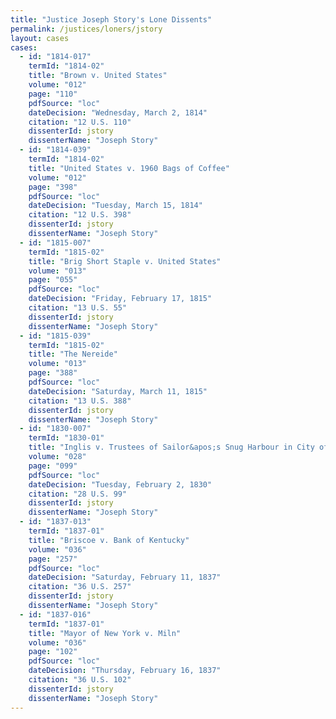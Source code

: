 ```yaml
---
title: "Justice Joseph Story's Lone Dissents"
permalink: /justices/loners/jstory
layout: cases
cases:
  - id: "1814-017"
    termId: "1814-02"
    title: "Brown v. United States"
    volume: "012"
    page: "110"
    pdfSource: "loc"
    dateDecision: "Wednesday, March 2, 1814"
    citation: "12 U.S. 110"
    dissenterId: jstory
    dissenterName: "Joseph Story"
  - id: "1814-039"
    termId: "1814-02"
    title: "United States v. 1960 Bags of Coffee"
    volume: "012"
    page: "398"
    pdfSource: "loc"
    dateDecision: "Tuesday, March 15, 1814"
    citation: "12 U.S. 398"
    dissenterId: jstory
    dissenterName: "Joseph Story"
  - id: "1815-007"
    termId: "1815-02"
    title: "Brig Short Staple v. United States"
    volume: "013"
    page: "055"
    pdfSource: "loc"
    dateDecision: "Friday, February 17, 1815"
    citation: "13 U.S. 55"
    dissenterId: jstory
    dissenterName: "Joseph Story"
  - id: "1815-039"
    termId: "1815-02"
    title: "The Nereide"
    volume: "013"
    page: "388"
    pdfSource: "loc"
    dateDecision: "Saturday, March 11, 1815"
    citation: "13 U.S. 388"
    dissenterId: jstory
    dissenterName: "Joseph Story"
  - id: "1830-007"
    termId: "1830-01"
    title: "Inglis v. Trustees of Sailor&apos;s Snug Harbour in City of New York"
    volume: "028"
    page: "099"
    pdfSource: "loc"
    dateDecision: "Tuesday, February 2, 1830"
    citation: "28 U.S. 99"
    dissenterId: jstory
    dissenterName: "Joseph Story"
  - id: "1837-013"
    termId: "1837-01"
    title: "Briscoe v. Bank of Kentucky"
    volume: "036"
    page: "257"
    pdfSource: "loc"
    dateDecision: "Saturday, February 11, 1837"
    citation: "36 U.S. 257"
    dissenterId: jstory
    dissenterName: "Joseph Story"
  - id: "1837-016"
    termId: "1837-01"
    title: "Mayor of New York v. Miln"
    volume: "036"
    page: "102"
    pdfSource: "loc"
    dateDecision: "Thursday, February 16, 1837"
    citation: "36 U.S. 102"
    dissenterId: jstory
    dissenterName: "Joseph Story"
---
```

